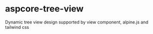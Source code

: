 # aspcore-tree-view
 Dynamic tree view design supported by view component, alpine.js and tailwind css
